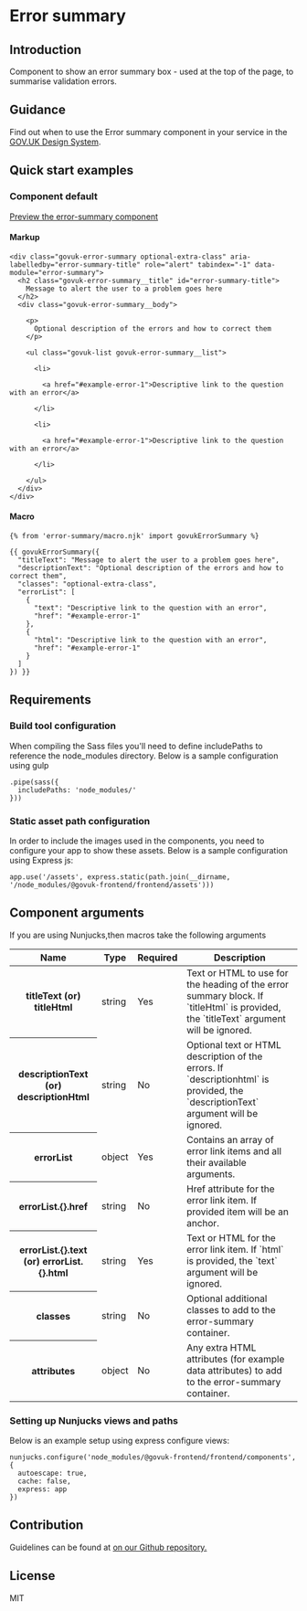 # Error summary

## Introduction

Component to show an error summary box - used at the top of the page, to summarise validation errors.

## Guidance

Find out when to use the Error summary component in your service in the [GOV.UK Design System](https://govuk-design-system-production.cloudapps.digital/components/error-summary).

## Quick start examples

### Component default

[Preview the error-summary component](http://govuk-frontend-review.herokuapp.com/components/error-summary/preview)

#### Markup

    <div class="govuk-error-summary optional-extra-class" aria-labelledby="error-summary-title" role="alert" tabindex="-1" data-module="error-summary">
      <h2 class="govuk-error-summary__title" id="error-summary-title">
        Message to alert the user to a problem goes here
      </h2>
      <div class="govuk-error-summary__body">

        <p>
          Optional description of the errors and how to correct them
        </p>

        <ul class="govuk-list govuk-error-summary__list">

          <li>

            <a href="#example-error-1">Descriptive link to the question with an error</a>

          </li>

          <li>

            <a href="#example-error-1">Descriptive link to the question with an error</a>

          </li>

        </ul>
      </div>
    </div>

#### Macro

    {% from 'error-summary/macro.njk' import govukErrorSummary %}

    {{ govukErrorSummary({
      "titleText": "Message to alert the user to a problem goes here",
      "descriptionText": "Optional description of the errors and how to correct them",
      "classes": "optional-extra-class",
      "errorList": [
        {
          "text": "Descriptive link to the question with an error",
          "href": "#example-error-1"
        },
        {
          "html": "Descriptive link to the question with an error",
          "href": "#example-error-1"
        }
      ]
    }) }}

## Requirements

### Build tool configuration

When compiling the Sass files you'll need to define includePaths to reference the node_modules directory. Below is a sample configuration using gulp

    .pipe(sass({
      includePaths: 'node_modules/'
    }))

### Static asset path configuration

In order to include the images used in the components, you need to configure your app to show these assets. Below is a sample configuration using Express js:

    app.use('/assets', express.static(path.join(__dirname, '/node_modules/@govuk-frontend/frontend/assets')))

## Component arguments

If you are using Nunjucks,then macros take the following arguments

<table class="govuk-table">

<thead class="govuk-table__head">

<tr class="govuk-table__row">

<th class="govuk-table__header" scope="col">Name</th>

<th class="govuk-table__header" scope="col">Type</th>

<th class="govuk-table__header" scope="col">Required</th>

<th class="govuk-table__header" scope="col">Description</th>

</tr>

</thead>

<tbody class="govuk-table__body">

<tr class="govuk-table__row">

<th class="govuk-table__header" scope="row">titleText (or) titleHtml</th>

<td class="govuk-table__cell ">string</td>

<td class="govuk-table__cell ">Yes</td>

<td class="govuk-table__cell ">Text or HTML to use for the heading of the error summary block. If `titleHtml` is provided, the `titleText` argument will be ignored.</td>

</tr>

<tr class="govuk-table__row">

<th class="govuk-table__header" scope="row">descriptionText (or) descriptionHtml</th>

<td class="govuk-table__cell ">string</td>

<td class="govuk-table__cell ">No</td>

<td class="govuk-table__cell ">Optional text or HTML description of the errors. If `descriptionhtml` is provided, the `descriptionText` argument will be ignored.</td>

</tr>

<tr class="govuk-table__row">

<th class="govuk-table__header" scope="row">errorList</th>

<td class="govuk-table__cell ">object</td>

<td class="govuk-table__cell ">Yes</td>

<td class="govuk-table__cell ">Contains an array of error link items and all their available arguments.</td>

</tr>

<tr class="govuk-table__row">

<th class="govuk-table__header" scope="row">errorList.{}.href</th>

<td class="govuk-table__cell ">string</td>

<td class="govuk-table__cell ">No</td>

<td class="govuk-table__cell ">Href attribute for the error link item. If provided item will be an anchor.</td>

</tr>

<tr class="govuk-table__row">

<th class="govuk-table__header" scope="row">errorList.{}.text (or) errorList.{}.html</th>

<td class="govuk-table__cell ">string</td>

<td class="govuk-table__cell ">Yes</td>

<td class="govuk-table__cell ">Text or HTML for the error link item. If `html` is provided, the `text` argument will be ignored.</td>

</tr>

<tr class="govuk-table__row">

<th class="govuk-table__header" scope="row">classes</th>

<td class="govuk-table__cell ">string</td>

<td class="govuk-table__cell ">No</td>

<td class="govuk-table__cell ">Optional additional classes to add to the error-summary container.</td>

</tr>

<tr class="govuk-table__row">

<th class="govuk-table__header" scope="row">attributes</th>

<td class="govuk-table__cell ">object</td>

<td class="govuk-table__cell ">No</td>

<td class="govuk-table__cell ">Any extra HTML attributes (for example data attributes) to add to the error-summary container.</td>

</tr>

</tbody>

</table>

### Setting up Nunjucks views and paths

Below is an example setup using express configure views:

    nunjucks.configure('node_modules/@govuk-frontend/frontend/components', {
      autoescape: true,
      cache: false,
      express: app
    })

## Contribution

Guidelines can be found at [on our Github repository.](https://github.com/alphagov/govuk-frontend/blob/master/CONTRIBUTING.md "link to contributing guidelines on our github repository")

## License

MIT